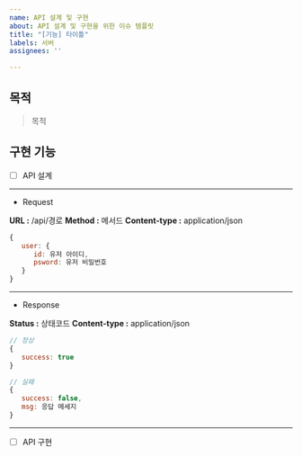 ```yaml
---
name: API 설계 및 구현
about: API 설계 및 구현을 위한 이슈 템플릿
title: "[기능] 타이틀"
labels: 서버
assignees: ''

---
```


## 목적
> 목적

## 구현 기능
- [ ] API 설계
---
* Request

**URL :**  /api/경로
**Method :** 메서드
**Content-type :** application/json
```js
{
   user: {
      id: 유저 아이디,
      psword: 유저 비밀번호
   }
}
```
---
* Response  

**Status :** 상태코드
**Content-type :** application/json
```js
// 정상
{
   success: true
}

// 실패
{
   success: false,
   msg: 응답 메세지
}
```
---
- [ ] API 구현
